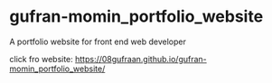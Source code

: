 # gufran-momin_portfolio_website
A portfolio website for front end web developer


click fro website: https://08gufraan.github.io/gufran-momin_portfolio_website/
